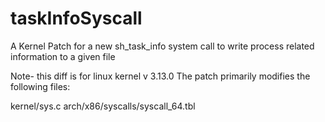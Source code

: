 # taskInfoSyscall
A Kernel Patch for a new sh_task_info system call to write process related information to a given file

Note- this diff is for linux kernel v 3.13.0
The patch primarily modifies the following files:

kernel/sys.c
arch/x86/syscalls/syscall_64.tbl
